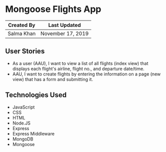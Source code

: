 # Mongoose Flights App 

Created By | Last Updated
-----------|--------------
Salma Khan | November 17, 2019

## User Stories
* As a user (AAU), I want to view a list of all flights (index view) that displays each flight's airline, flight no., and departure date/time.
* AAU, I want to create flights by entering the information on a page (new view) that has a form and submitting it.

## Technologies Used
* JavaScript
* CSS
* HTML
* Node.JS
* Express
* Express Middleware 
* MongoDB
* Mongoose 
